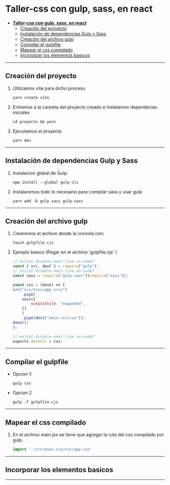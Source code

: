 # **Taller-css con gulp, sass, en react**

- [**Taller-css con gulp, sass, en react**](#taller-css-con-gulp-sass-en-react)
  - [Creación del proyecto](#creación-del-proyecto)
  - [Instalación de dependencias Gulp y Sass](#instalación-de-dependencias-gulp-y-sass)
  - [Creación del archivo gulp](#creación-del-archivo-gulp)
  - [Compilar el gulpfile](#compilar-el-gulpfile)
  - [Mapear el css compilado](#mapear-el-css-compilado)
  - [Incorporar los elementos basicos](#incorporar-los-elementos-basicos)
  
---

## Creación del proyecto

1. Utilizamos vite para dicho proceso

    ```console
    yarn create vite 
    ```

2. Entramos a la carpeta del proyecto creado e instalamos dependecias iniciales

    ```console
    cd proyecto && yarn
    ```

3. Ejecutamos el proyecto

    ```console
    yarn dev
    ```

---

## Instalación de dependencias Gulp y Sass

1. Instalacion global de Gulp.

    ```console
    npm install --global gulp-cli
    ```

2. Instalaremos todo lo necesario para compilar sass y usar gulp

    ```console
    yarn add -D gulp sass gulp-sass
    ```

---

## Creación del archivo gulp

1. Crearemos el archivo desde la consola con:

    ```console
    touch gulpfile.cjs
    ```

2. Ejemplo basico (Pegar en el archivo 'gulpfile.cjs' )

    ```js
    // eslint-disable-next-line no-undef
    const { src, dest } = require("gulp");
    // eslint-disable-next-line no-undef
    const sass = require("gulp-sass")(require("sass"));

    const css = (done) => {
    src("src/scss/app.scss")
        .pipe(
        sass({
            outputStyle: "expanded",
        })
        )
        .pipe(dest("main-css/css"));
    done();
    };

    // eslint-disable-next-line no-undef
    exports.default = css;
    ```

---

## Compilar el gulpfile

- Opcion 1:

    ```console
    gulp css
    ```

- Opcion 2

    ```console
    gulp -f gulpfile.cjs    
    ```

---

## Mapear el css compilado

1. En el archivo main.jsx se tiene que agregar la ruta del css compilado por gulp.

    ```js
    import './src/main-css/css/app.css'
    ```

---

## Incorporar los elementos basicos

---

